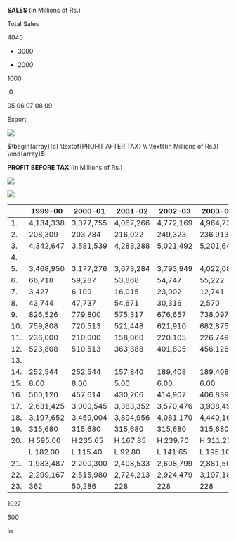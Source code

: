 **SALES** (in Millions of Rs.)

Total Sales

4046

- 3000

- 2000

1000

ι0

05 06 07 08 09

Export

![](_page_0_Picture_1.jpeg)

 $\begin{array}{c} \textbf{PROFIT AFTER TAX} \\ \text{(in Millions of Rs.)} \end{array}$ 

**PROFIT BEFORE TAX** (in Millions of Rs.)

![](_page_0_Figure_3.jpeg)

![](_page_0_Figure_4.jpeg)

|     | 1999-00   | 2000-01   | 2001-02   | 2002-03   | 2003-04   | 2004-05   | 2005-06   |
|-----|-----------|-----------|-----------|-----------|-----------|-----------|-----------|
| 1.  | 4,134,338 | 3,377,755 | 4,067,266 | 4,772,169 | 4,964,733 | 4,818,702 | 5,188,937 |
| 2.  | 208,309   | 203,784   | 216,022   | 249,323   | 236,913   | 280,761   | 329,964   |
| 3.  | 4,342,647 | 3,581,539 | 4,283,288 | 5,021,492 | 5,201,646 | 5,099,463 | 5,518,901 |
| 4.  |           |           |           |           |           |           |           |
| 5.  | 3,468,950 | 3,177,276 | 3,673,284 | 3,793,949 | 4,022,089 | 4,294,691 | 4,513,710 |
| 6.  | 66,718    | 59,287    | 53,868    | 54,747    | 55,222    | 66,627    | 62,526    |
| 7.  | 3,427     | 6,109     | 16,015    | 23,902    | 12,741    | 18,526    | 14,541    |
| 8.  | 43,744    | 47,737    | 54,671    | 30,316    | 2,570     | 30,272    | 7,130     |
| 9.  | 826,526   | 779,800   | 575,317   | 676,657   | 738,097   | 1,522,541 | 561,758   |
| 10. | 759,808   | 720,513   | 521,448   | 621,910   | 682,875   | 1,455,914 | 499,232   |
| 11. | 236,000   | 210,000   | 158,060   | 220.105   | 226.749   | 337,710   | 189,639   |
| 12. | 523,808   | 510,513   | 363,388   | 401,805   | 456,126   | 1,118,204 | 309,593   |
| 13. |           |           |           |           |           |           |           |
| 14. | 252,544   | 252,544   | 157,840   | 189,408   | 189,408   | 189,408   | 189,408   |
| 15. | 8.00      | 8.00      | 5.00      | 6.00      | 6.00      | 6.00      | 6.00      |
| 16. | 560,120   | 457,614   | 430,206   | 414,907   | 406,839   | 413,084   | 412,513   |
| 17. | 2,631,425 | 3,000,545 | 3,383,352 | 3,570,476 | 3,938,498 | 4,892,297 | 5,445,373 |
| 18. | 3,197,652 | 3,459,004 | 3,894,956 | 4,081,170 | 4,440,160 | 5,327,974 | 5,880,476 |
| 19. | 315,680   | 315,680   | 315,680   | 315,680   | 315,680   | 315,680   | 315,680   |
| 20. | H 595.00  | H 235.65  | H 167.85  | H 239.70  | H 311.25  | H 322.80  | H 426.70  |
|     | L 182.00  | L 115.40  | L 92.80   | L 141.65  | L 195.10  | L 188.10  | L 257.30  |
| 21. | 1,983,487 | 2,200,300 | 2,408,533 | 2,608,799 | 2,881,505 | 3,784,394 | 3,878,004 |
| 22. | 2,299,167 | 2,515,980 | 2,724,213 | 2,924,479 | 3,197,185 | 4,100,074 | 4,193,684 |
| 23. | 362       | 50,286    | 228       | 228       | 228       |           |           |

1027

500

Ιо